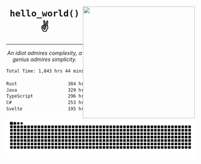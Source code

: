<div text-align="center">
    <img src="https://i.imgur.com/h1q15Kt.gife" align="right" width="299" height="299">
    <h1 align="center"><code>hello_world()</code> ✌️</h1>
    <hr>
    <p align="center"><i>An idiot admires complexity, a genius admires simplicity.</i></p>
</div>

<!--START_SECTION:waka-->

```txt
Total Time: 1,843 hrs 44 mins

Rust                   384 hrs 7 mins  ████▓░░░░░░░░░░░░░░░░░░░░   18.94 %
Java                   329 hrs 30 mins ████░░░░░░░░░░░░░░░░░░░░░   16.25 %
TypeScript             296 hrs 19 mins ███▓░░░░░░░░░░░░░░░░░░░░░   14.61 %
C#                     253 hrs 12 mins ███░░░░░░░░░░░░░░░░░░░░░░   12.49 %
Svelte                 195 hrs 55 mins ██▒░░░░░░░░░░░░░░░░░░░░░░   09.66 %
```

<!--END_SECTION:waka-->

<picture>
  <source media="(prefers-color-scheme: dark)" srcset="https://raw.githubusercontent.com/Somfic/Somfic/main/github-contribution-grid-snake-dark.svg">
  <source media="(prefers-color-scheme: light)" srcset="https://raw.githubusercontent.com/Somfic/Somfic/main/github-contribution-grid-snake.svg">
  <img alt="github contribution grid snake animation" src="https://raw.githubusercontent.com/Somfic/Somfic/main/github-contribution-grid-snake.svg">
</picture>
